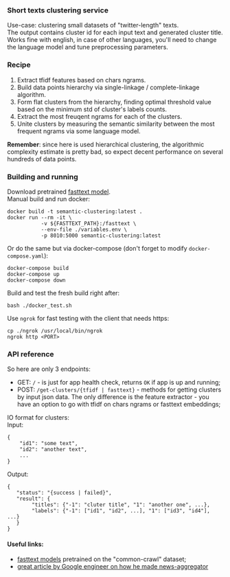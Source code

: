 ### Short texts clustering service  
Use-case: clustering small datasets of "twitter-length" texts.  
The output contains cluster id for each input text and generated cluster title.  
Works fine with english, in case of other languages, you'll need to change the language model and tune preprocessing parameters.  

### Recipe  

 1. Extract tfidf features based on chars ngrams.  
 2. Build data points hierarchy via single-linkage / complete-linkage algorithm.  
 3. Form flat clusters from the hierarchy, finding optimal threshold value based on the minimum std of cluster's labels counts.  
 4. Extract the most freuqent ngrams for each of the clusters.  
 5. Unite clusters by measuring the semantic similarity between the most frequent ngrams via some language model.  

**Remember**: since here is used hierarchical clustering, the algorithmic complexity estimate is pretty bad, so expect decent performance on several hundreds of data points.  

### Building and running  
Download pretrained [fasttext model](https://fasttext.cc/docs/en/crawl-vectors.html).  
Manual build and run docker:  
```
docker build -t semantic-clustering:latest .
docker run --rm -it \
           -v ${FASTTEXT_PATH}:/fasttext \
           --env-file ./variables.env \
           -p 8010:5000 semantic-clustering:latest
```  
Or do the same but via docker-compose (don't forget to modify `docker-compose.yaml`):  
```
docker-compose build
docker-compose up
docker-compose down
```  
Build and test the fresh build right after:  
```
bash ./docker_test.sh
```  

Use `ngrok` for fast testing with the client that needs https:  
```
cp ./ngrok /usr/local/bin/ngrok
ngrok http <PORT>
```  

### API reference  

So here are only 3 endpoints:  
 * GET: `/` - is just for app health check, returns `OK` if app is up and running;  
 * POST: `/get-clusters/{tfidf | fasttext}` - methods for getting clusters by input json data. The only difference is the feature extractor - you have an option to go with tfidf on chars ngrams or fasttext embeddings;  

IO format for clusters:  
Input:  
```
{
    "id1": "some text",
    "id2": "another text",
    ...
}
```  

Output:  
```
{
   "status": "{success | failed}",
   "result": {
        "titles": {"-1": "cluter title", "1": "another one", ...},
        "labels": {"-1": ["id1", "id2", ...], "1": ["id3", "id4"], ...}
   }
}
```  

#### Useful links:  
   - [fasttext models](https://fasttext.cc/docs/en/crawl-vectors.html) pretrained on the "common-crawl" dataset;  
   - [great article by Google engineer on how he made news-aggregator](https://danlark.org/2020/07/31/news-aggregator-from-scratch-in-2-weeks/)  
